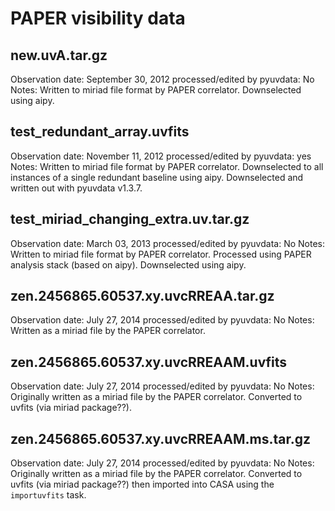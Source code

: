# PAPER visibility data

## new.uvA.tar.gz

Observation date: September 30, 2012
processed/edited by pyuvdata: No
Notes: Written to miriad file format by PAPER correlator. Downselected using
aipy.


## test_redundant_array.uvfits

Observation date: November 11, 2012
processed/edited by pyuvdata: yes
Notes: Written to miriad file format by PAPER correlator. Downselected to all
instances of a single redundant baseline using aipy. Downselected and written
out with pyuvdata v1.3.7.

## test_miriad_changing_extra.uv.tar.gz

Observation date: March 03, 2013
processed/edited by pyuvdata: No
Notes: Written to miriad file format by PAPER correlator. Processed using PAPER
analysis stack (based on aipy). Downselected using aipy.


## zen.2456865.60537.xy.uvcRREAA.tar.gz

Observation date: July 27, 2014
processed/edited by pyuvdata: No
Notes: Written as a miriad file by the PAPER correlator.

## zen.2456865.60537.xy.uvcRREAAM.uvfits

Observation date: July 27, 2014
processed/edited by pyuvdata: No
Notes: Originally written as a miriad file by the PAPER correlator. Converted
to uvfits (via miriad package??).

## zen.2456865.60537.xy.uvcRREAAM.ms.tar.gz

Observation date: July 27, 2014
processed/edited by pyuvdata: No
Notes: Originally written as a miriad file by the PAPER correlator. Converted
to uvfits (via miriad package??) then imported into CASA using the `importuvfits`
task.
